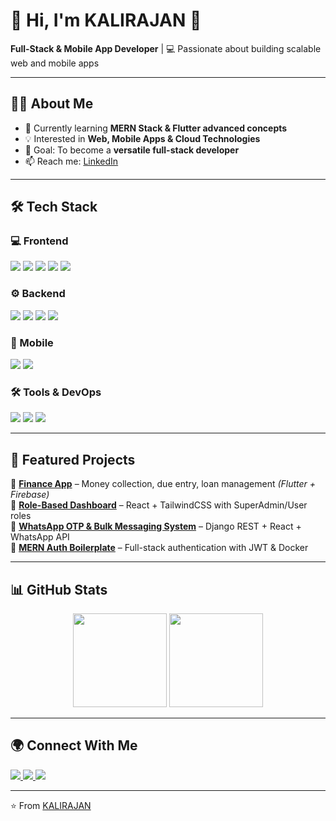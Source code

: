 # 👋 Hi, I'm KALIRAJAN 🚀  
**Full-Stack & Mobile App Developer** | 💻 Passionate about building scalable web and mobile apps  

---

## 👨‍💻 About Me  
- 🌱 Currently learning **MERN Stack & Flutter advanced concepts**  
- 💡 Interested in **Web, Mobile Apps & Cloud Technologies**  
- 🎯 Goal: To become a **versatile full-stack developer**  
- 📫 Reach me: [LinkedIn](https://www.linkedin.com/in/m-kalirajan)  

---

## 🛠 Tech Stack  

### 💻 Frontend  
<p align="left">
  <img src="https://img.shields.io/badge/HTML5-E34F26?style=for-the-badge&logo=html5&logoColor=white"/>
  <img src="https://img.shields.io/badge/CSS3-1572B6?style=for-the-badge&logo=css3&logoColor=white"/>
  <img src="https://img.shields.io/badge/TailwindCSS-38B2AC?style=for-the-badge&logo=tailwind-css&logoColor=white"/>
  <img src="https://img.shields.io/badge/JavaScript-F7DF1E?style=for-the-badge&logo=javascript&logoColor=black"/>
  <img src="https://img.shields.io/badge/React-20232A?style=for-the-badge&logo=react&logoColor=61DAFB"/>
</p>

### ⚙️ Backend  
<p align="left">
  <img src="https://img.shields.io/badge/Node.js-43853D?style=for-the-badge&logo=node.js&logoColor=white"/>
  <img src="https://img.shields.io/badge/Express.js-000000?style=for-the-badge&logo=express&logoColor=white"/>
  <img src="https://img.shields.io/badge/MongoDB-4EA94B?style=for-the-badge&logo=mongodb&logoColor=white"/>
  <img src="https://img.shields.io/badge/MySQL-005C84?style=for-the-badge&logo=mysql&logoColor=white"/>
</p>

### 📱 Mobile  
<p align="left">
  <img src="https://img.shields.io/badge/Flutter-02569B?style=for-the-badge&logo=flutter&logoColor=white"/>
  <img src="https://img.shields.io/badge/Dart-0175C2?style=for-the-badge&logo=dart&logoColor=white"/>
</p>

### 🛠 Tools & DevOps  
<p align="left">
  <img src="https://img.shields.io/badge/Docker-2496ED?style=for-the-badge&logo=docker&logoColor=white"/>
  <img src="https://img.shields.io/badge/Git-F05032?style=for-the-badge&logo=git&logoColor=white"/>
  <img src="https://img.shields.io/badge/GitHub-181717?style=for-the-badge&logo=github&logoColor=white"/>
</p>

---

## 📂 Featured Projects  
🔹 [**Finance App**](https://github.com/M-KALIRAJAN/Sri_Vari-Finance-) – Money collection, due entry, loan management *(Flutter + Firebase)*  
🔹 [**Role-Based Dashboard**](https://github.com/M-KALIRAJAN/2DCAD) – React + TailwindCSS with SuperAdmin/User roles  
🔹 [**WhatsApp OTP & Bulk Messaging System**](https://github.com/M-KALIRAJAN/CnX) – Django REST + React + WhatsApp API  
🔹 [**MERN Auth Boilerplate**](https://github.com/M-KALIRAJAN/Pagination-in-React) – Full-stack authentication with JWT & Docker  

---

## 📊 GitHub Stats  
<p align="center">
  <img src="https://github-readme-stats.vercel.app/api?username=M-KALIRAJAN&show_icons=true&theme=tokyonight" height="150"/>
  <img src="https://github-readme-stats.vercel.app/api/top-langs/?username=M-KALIRAJAN&layout=compact&theme=tokyonight" height="150"/>
</p>

---

## 🌍 Connect With Me  
<p align="left">
  <a href="https://www.linkedin.com/in/m-kalirajan">
    <img src="https://img.shields.io/badge/LinkedIn-blue?style=for-the-badge&logo=linkedin"/>
  </a>
  <a href="https://your-portfolio-link.com">
    <img src="https://img.shields.io/badge/Portfolio-black?style=for-the-badge&logo=firefox"/>
  </a>
  <a href="mailto:kalirajanmurugaiya@gmail.com">
    <img src="https://img.shields.io/badge/Email-D14836?style=for-the-badge&logo=gmail&logoColor=white"/>
  </a>
</p>

---

⭐️ From [KALIRAJAN](https://github.com/M-KALIRAJAN/M-KALIRAJAN)
